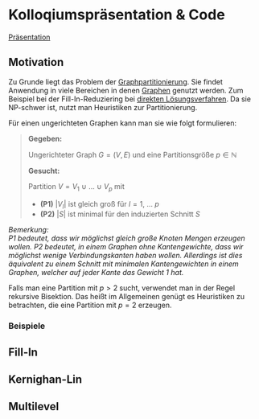 # Kolloqiumspräsentation & Code

[Präsentation](koll.pdf)

## Motivation

Zu Grunde liegt das Problem der [Graphpartitionierung](https://en.wikipedia.org/wiki/Graph_partition). Sie findet Anwendung in viele Bereichen in denen [Graphen](https://de.wikipedia.org/wiki/Graph_(Graphentheorie)) genutzt werden. Zum Beispiel bei der Fill-In-Reduziering bei [direkten Lösungsverfahren](https://de.wikipedia.org/wiki/Direktes_Verfahren). Da sie NP-schwer ist, nutzt man Heuristiken zur Partitionierung.

Für einen ungerichteten Graphen kann man sie wie folgt formulieren:

> **Gegeben:**
> 
> Ungerichteter Graph $G = (V, E)$ und eine Partitionsgröße $p \in \mathbb{N}$
>
> **Gesucht:**
> 
> Partition $V = V_1$ $\cup$ $...$ $\cup$ $V_p$ mit
> - **(P1)** $|V_l|$ ist gleich groß für $l = 1,$ $...$ $p$
> - **(P2)** $|S|$ ist minimal für den induzierten Schnitt $S$

*Bemerkung:* <br>
*P1 bedeutet, dass wir möglichst gleich große Knoten Mengen erzeugen wollen.*
*P2 bedeutet, in einem Graphen ohne Kantengewichte, dass wir möglichst wenige Verbindungskanten haben wollen. Allerdings ist dies äquivalent zu einem Schnitt mit minimalen Kantengewichten in einem Graphen, welcher auf jeder Kante das Gewicht 1 hat.*

Falls man eine Partition mit $p > 2$ sucht, verwendet man in der Regel rekursive Bisektion. Das heißt im Allgemeinen genügt es Heuristiken zu betrachten, die eine Partition mit $p = 2$ erzeugen.

### Beispiele


## Fill-In
## Kernighan-Lin
## Multilevel
